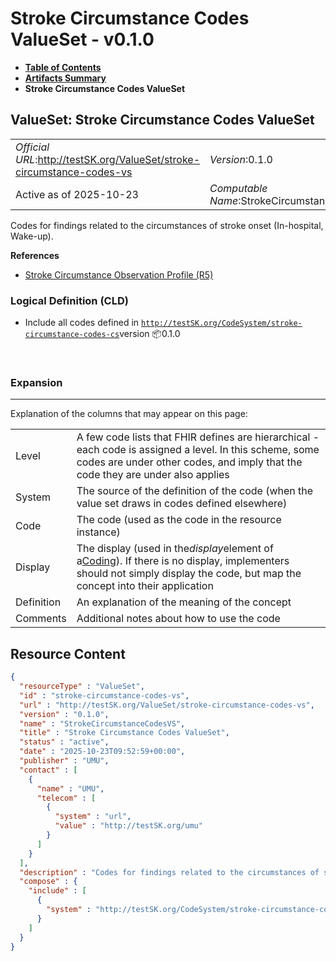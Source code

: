 # Stroke Circumstance Codes ValueSet - v0.1.0

* [**Table of Contents**](toc.md)
* [**Artifacts Summary**](artifacts.md)
* **Stroke Circumstance Codes ValueSet**

## ValueSet: Stroke Circumstance Codes ValueSet 

| | |
| :--- | :--- |
| *Official URL*:http://testSK.org/ValueSet/stroke-circumstance-codes-vs | *Version*:0.1.0 |
| Active as of 2025-10-23 | *Computable Name*:StrokeCircumstanceCodesVS |

 
Codes for findings related to the circumstances of stroke onset (In-hospital, Wake-up). 

 **References** 

* [Stroke Circumstance Observation Profile (R5)](StructureDefinition-stroke-circumstance-observation-profile.md)

### Logical Definition (CLD)

* Include all codes defined in [`http://testSK.org/CodeSystem/stroke-circumstance-codes-cs`](CodeSystem-stroke-circumstance-codes-cs.md)version 📦0.1.0

 

### Expansion

-------

 Explanation of the columns that may appear on this page: 

| | |
| :--- | :--- |
| Level | A few code lists that FHIR defines are hierarchical - each code is assigned a level. In this scheme, some codes are under other codes, and imply that the code they are under also applies |
| System | The source of the definition of the code (when the value set draws in codes defined elsewhere) |
| Code | The code (used as the code in the resource instance) |
| Display | The display (used in the*display*element of a[Coding](http://hl7.org/fhir/R5/datatypes.html#Coding)). If there is no display, implementers should not simply display the code, but map the concept into their application |
| Definition | An explanation of the meaning of the concept |
| Comments | Additional notes about how to use the code |



## Resource Content

```json
{
  "resourceType" : "ValueSet",
  "id" : "stroke-circumstance-codes-vs",
  "url" : "http://testSK.org/ValueSet/stroke-circumstance-codes-vs",
  "version" : "0.1.0",
  "name" : "StrokeCircumstanceCodesVS",
  "title" : "Stroke Circumstance Codes ValueSet",
  "status" : "active",
  "date" : "2025-10-23T09:52:59+00:00",
  "publisher" : "UMU",
  "contact" : [
    {
      "name" : "UMU",
      "telecom" : [
        {
          "system" : "url",
          "value" : "http://testSK.org/umu"
        }
      ]
    }
  ],
  "description" : "Codes for findings related to the circumstances of stroke onset (In-hospital, Wake-up).",
  "compose" : {
    "include" : [
      {
        "system" : "http://testSK.org/CodeSystem/stroke-circumstance-codes-cs"
      }
    ]
  }
}

```

